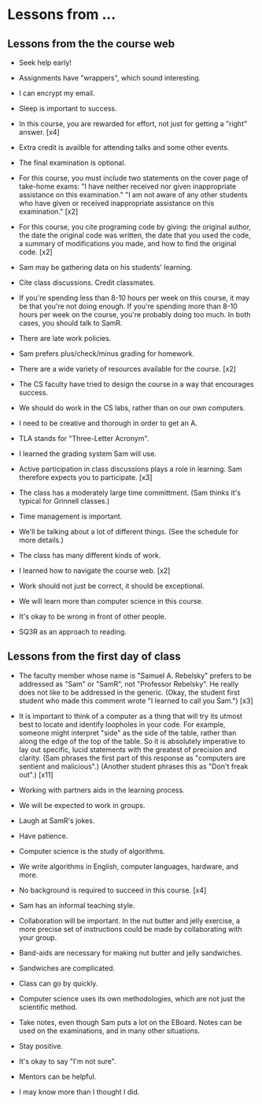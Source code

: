 Lessons from ...
================

Lessons from the the course web
-------------------------------

* Seek help early!

* Assignments have "wrappers", which sound interesting.

* I can encrypt my email.

* Sleep is important to success.

* In this course, you are rewarded for effort, not just for getting
  a "right" answer. [x4]

* Extra credit is availble for attending talks and some other events.

* The final examination is optional.

* For this course, you must include two statements on the cover page of
  take-home exams: "I have neither received nor given inappropriate
  assistance on this examination."  "I am not aware of any other
  students who have given or received inappropriate assistance on this
  examination." [x2]

* For this course, you cite programing code by giving: the original 
  author, the date the original code was written, the date that you
  used the code, a summary of modifications you made, and how to find
  the original code. [x2]

* Sam may be gathering data on his students' learning.

* Cite class discussions.  Credit classmates.

* If you're spending less than 8-10 hours per week on this course, it may
  be that you're not doing enough.  If you're spending more than 8-10
  hours per week on the course, you're probably doing too much.  In both
  cases, you should talk to SamR.

* There are late work policies.

* Sam prefers plus/check/minus grading for homework.

* There are a wide variety of resources available for the course. [x2]

* The CS faculty have tried to design the course in a way that encourages
  success.

* We should do work in the CS labs, rather than on our own computers.

* I need to be creative and thorough in order to get an A.

* TLA stands for "Three-Letter Acronym".

* I learned the grading system Sam will use.

* Active participation in class discussions plays a role in learning. 
  Sam therefore expects you to participate. [x3]

* The class has a moderately large time committment.  (Sam thinks it's
  typical for Grinnell classes.)

* Time management is important.

* We'll be talking about a lot of different things.  (See the schedule
  for more details.)

* The class has many different kinds of work.

* I learned how to navigate the course web. [x2]

* Work should not just be correct, it should be exceptional.

* We will learn more than computer science in this course.  

* It's okay to be wrong in front of other people.

* SQ3R as an approach to reading.

Lessons from the first day of class
-----------------------------------

* The faculty member whose name is "Samuel A. Rebelsky" prefers to be
  addressed as "Sam" or "SamR", not "Professor Rebelsky".  He really
  does not like to be addressed in the generic. (Okay, the student
  first student who made this comment wrote "I learned to call you Sam.") [x3]

* It is important to think of a computer as a thing that will try its
  utmost best to locate and identify loopholes in your code.  For example,
  someone might interpret "side" as the side of the table, rather
  than along the edge of the top of the table.  So it is absolutely
  imperative to lay out specific, lucid statements with the greatest of
  precision and clarity.  (Sam phrases the first part of this response as
  "computers are sentient and malicious".) (Another student phrases this
  as "Don't freak out".) [x11]

* Working with partners aids in the learning process.

* We will be expected to work in groups. 

* Laugh at SamR's jokes.

* Have patience.

* Computer science is the study of algorithms.

* We write algorithms in English, computer languages, hardware, and more.

* No background is required to succeed in this course. [x4]

* Sam has an informal teaching style.

* Collaboration will be important. In the nut butter and jelly exercise, 
  a more precise set of instructions could be made by collaborating with 
  your group.

* Band-aids are necessary for making nut butter and jelly sandwiches.

* Sandwiches are complicated.

* Class can go by quickly.

* Computer science uses its own methodologies, which are not just the 
  scientific method.

* Take notes, even though Sam puts a lot on the EBoard.  Notes can be
  used on the examinations, and in many other situations.

* Stay positive.

* It's okay to say "I'm not sure".

* Mentors can be helpful.

* I may know more than I thought I did.
